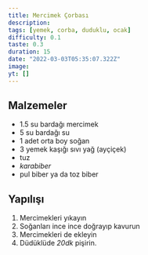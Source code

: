 ```yaml
---
title: Mercimek Çorbası
description:
tags: [yemek, corba, duduklu, ocak]
difficulty: 0.1
taste: 0.3
duration: 15
date: "2022-03-03T05:35:07.322Z"
image:
yt: []
---
```


## Malzemeler

- 1.5 su bardağı mercimek
- 5 su bardağı su
- 1 adet orta boy soğan
- 3 yemek kaşığı sıvı yağ (ayçiçek)
- tuz
- _karabiber_
- pul biber ya da toz biber

## Yapılışı

1. Mercimekleri yıkayın
2. Soğanları ince ince doğrayıp kavurun
3. Mercimekleri de ekleyin
4. Düdüklüde _20dk_ pişirin.
